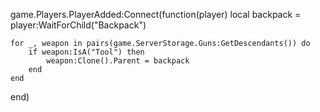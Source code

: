 game.Players.PlayerAdded:Connect(function(player)
    local backpack = player:WaitForChild("Backpack")

    for _, weapon in pairs(game.ServerStorage.Guns:GetDescendants()) do
        if weapon:IsA("Tool") then
            weapon:Clone().Parent = backpack
        end
    end
end)
